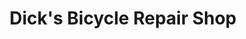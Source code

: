 ---
title: "Dick's Bicycle Repair Shop"
url: /pineville/dicks-bicycle-repair-shop/
shop: bicycle
---